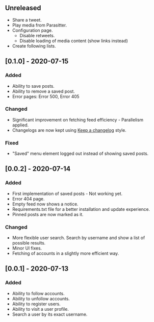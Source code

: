 ## Unreleased
* Share a tweet.
* Play media from Parasitter.
* Configuration page.
  * Disable retweets.
  * Disable loading of media content (show links instead)
* Create following lists.

## [0.1.0] - 2020-07-15
### Added
- Ability to save posts.
- Ability to remove a saved post.
- Error pages: Error 500, Error 405

### Changed
- Significant improvement on fetching feed efficiency - Parallelism applied.
- Changelogs are now kept using [Keep a changelog](https://keepachangelog.com/en/1.0.0/) style.

### Fixed
- "Saved" menu element logged out instead of showing saved posts.

## [0.0.2] - 2020-07-14
### Added
- First implementation of saved posts - Not working yet.
- Error 404 page.
- Empty feed now shows a notice.
- Requirements.txt file for a better installation and update experience.
- Pinned posts are now marked as it.

### Changed
- More flexible user search. Search by username and show a list of possible results.
- Minor UI fixes.
- Fetching of accounts in a slightly more efficient way.



## [0.0.1] - 2020-07-13
### Added
- Ability to follow accounts.
- Ability to unfollow accounts.
- Ability to register users.
- Ability to visit a user profile.
- Search a user by its exact username.
